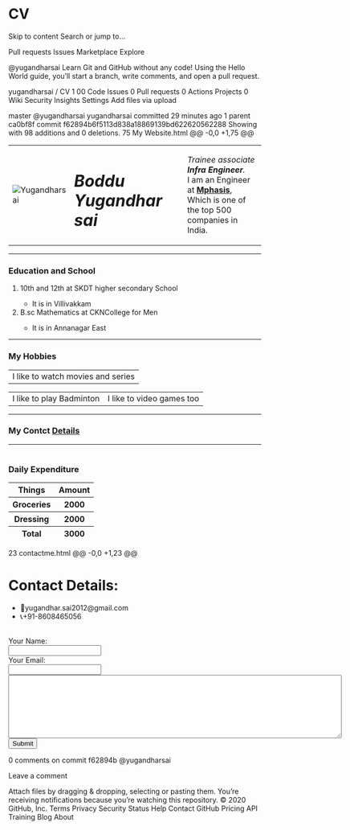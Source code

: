 # CV
Skip to content
Search or jump to…

Pull requests
Issues
Marketplace
Explore
 
@yugandharsai 
Learn Git and GitHub without any code!
Using the Hello World guide, you’ll start a branch, write comments, and open a pull request.


yugandharsai
/
CV
1
00
 Code Issues 0 Pull requests 0 Actions Projects 0 Wiki Security Insights Settings
Add files via upload

 master
@yugandharsai
yugandharsai committed 29 minutes ago 
1 parent ca0bf8f commit f62894b6f5113d838a18869139bd622620562288
Showing  with 98 additions and 0 deletions.
 75  My Website.html 
@@ -0,0 +1,75 @@
<!DOCTYPE html>
<html lang="en" dir="ltr">
  <head>
    <meta charset="utf-8">
    <title>Yugandharsai profile</title>
  </head>
  <table cellspacing="20">
    <tr>
      <td><img src="https://scontent-maa2-1.xx.fbcdn.net/v/t1.0-1/p160x160/87283589_2525894084188086_5792736771389259776_o.jpg?_nc_cat=111&_nc_sid=dbb9e7&_nc_ohc=r9yGu8XB77AAX9QmsCT&_nc_ht=scontent-maa2-1.xx&_nc_tp=6&oh=a2146cf623a3b9f3dd871cb4c7ab49c4&oe=5EC035C3" alt="Yugandharsai"></td>
    <td><h1><em><strong>Boddu Yugandhar sai</strong></em></h1>
    </td>
    <td><p><em>Trainee associate <strong>Infra Engineer</strong>.</em><br>
    I am an Engineer at <a href="https://www.mphasis.com/"><strong>Mphasis</strong></a>,<br>Which is one of the top 500 companies in India.
    </p>
    </td>
    </tr>
  </table>
    <body>
    <hr size="3" black>
    <h3>Education and School</h3>
    <ol>
      <li>10th and 12th at SKDT higher secondary School</li>
      <ul>
        <li>It is in Villivakkam</li>
      </ul>
      <li>B.sc Mathematics at CKNCollege for Men</li>
      <ul>
        <li>It is in Annanagar East</li>
      </ul>
    </ol>
    <hr size="3">
    <table cellspacing="20">
      <tr>
        <h3>My Hobbies</h3>
      <td>I like to watch movies and series</td>
      </tr>
    </table>
    <table cellspacing="20">
      <tr>
        <td>I like to play Badminton</td>
        <td>I like to video games too</td>
      </tr>
    </table>
    <hr size="3">
    <h3>My Contct <a href="contactme.html">Details</a></h3>
    <hr>
    <table cellspacing="10">
      <table>
      <h3>Daily Expenditure</h3>
    <thead>
      <tr>
        <th>Things</th>
        <th scope="col">Amount</th>
      </tr>
      <thead>
        <tr>
          <th scope="row">Groceries</th>
          <th scope="col">2000</th>
        </tr>
        <tr>
          <th scope="row">Dressing</th>
          <th>2000</th>
        </tr>
      </thead>
    </thead>
    <tfoot>
      <tr>
    <th scope="row">Total </th>
    <th>3000</th>
    </tr>
    </tfoot>
    </table>

  </body>
</html>
 23  contactme.html 
@@ -0,0 +1,23 @@
<!DOCTYPE html>
<html lang="en" dir="ltr">
  <head>
    <meta charset="utf-8">
    <title>My Contact details</title>
  </head>
  <body>
    <h1>Contact Details:</h1>
  <ul>
    <li>📧yugandhar.sai2012@gmail.com</li>
    <li>📞+91-8608465056</li>
  </ul>
  <form class="" action="yassisai@outlook.com" method="post" enctype="text/plain"><br>
    <label>Your Name: </label><br>
    <input type="text" name="name" value="" maxlength="20"><br>
    <label>Your Email:</label><br>
    <input type="email" name="Email" value=""><br>
    <textarea name="name" rows="8" cols="80"></textarea><br>
    <input type="submit" name="">

  </form>
  </body>
</html>
0 comments on commit f62894b
@yugandharsai
 
 
Leave a comment

Attach files by dragging & dropping, selecting or pasting them.
 You’re receiving notifications because you’re watching this repository.
© 2020 GitHub, Inc.
Terms
Privacy
Security
Status
Help
Contact GitHub
Pricing
API
Training
Blog
About
